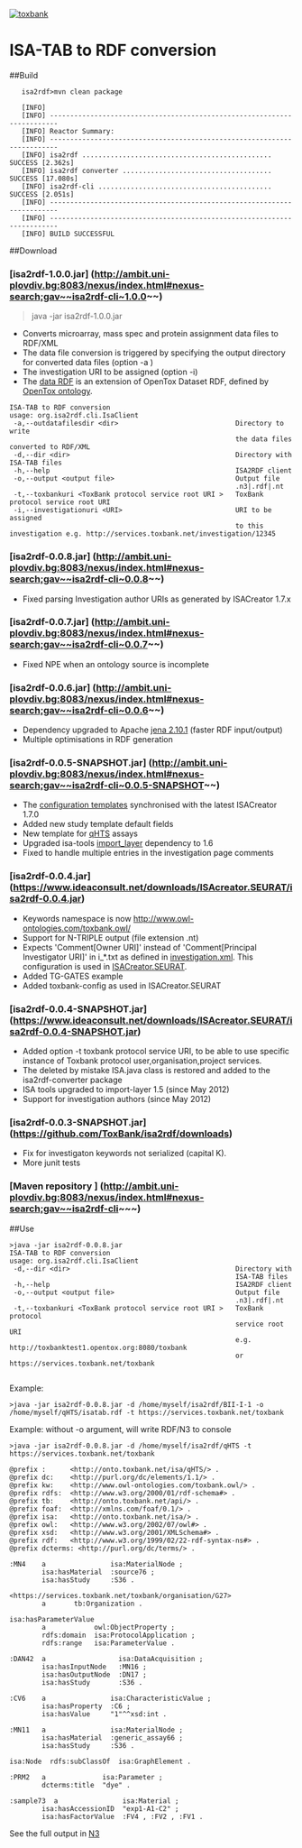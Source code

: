 <a href='http://toxbank.net'><img src='http://toxbank.github.io/isa2rdf/images/toxbank_rgb-72.png' alt = 'toxbank' title='ToxBank'></a>

ISA-TAB to RDF conversion
================

##Build
````
   isa2rdf>mvn clean package

   [INFO]
   [INFO] ------------------------------------------------------------------------
   [INFO] Reactor Summary:
   [INFO] ------------------------------------------------------------------------
   [INFO] isa2rdf ............................................... SUCCESS [2.362s]
   [INFO] isa2rdf converter ..................................... SUCCESS [17.080s]
   [INFO] isa2rdf-cli ........................................... SUCCESS [2.051s]
   [INFO] ------------------------------------------------------------------------
   [INFO] ------------------------------------------------------------------------
   [INFO] BUILD SUCCESSFUL
````   


##Download 

### [isa2rdf-1.0.0.jar] (http://ambit.uni-plovdiv.bg:8083/nexus/index.html#nexus-search;gav~~isa2rdf-cli~1.0.0~~)
>java -jar isa2rdf-1.0.0.jar

   * Converts microarray, mass spec and protein assignment data files to RDF/XML
   * The data file conversion is triggered by specifying the output directory for converted data files (option -a ) 
   * The investigation URI to be assigned (option -i)
   * The [data RDF](https://github.com/ToxBank/isa2rdf/tree/master/isa2rdf/isa2rdf-converter) is an extension of OpenTox Dataset RDF, defined by [OpenTox ontology](http://opentox.org/api/1.2/opentox.owl).
    
````   
ISA-TAB to RDF conversion
usage: org.isa2rdf.cli.IsaClient
 -a,--outdatafilesdir <dir>                             Directory to write
                                                        the data files converted to RDF/XML
 -d,--dir <dir>                                         Directory with  ISA-TAB files
 -h,--help                                              ISA2RDF client
 -o,--output <output file>                              Output file
                                                        .n3|.rdf|.nt
 -t,--toxbankuri <ToxBank protocol service root URI >   ToxBank protocol service root URI 
 -i,--investigationuri <URI>                            URI to be assigned
                                                        to this investigation e.g. http://services.toxbank.net/investigation/12345
````

### [isa2rdf-0.0.8.jar] (http://ambit.uni-plovdiv.bg:8083/nexus/index.html#nexus-search;gav~~isa2rdf-cli~0.0.8~~)

   * Fixed parsing Investigation author URIs as generated by ISACreator 1.7.x
    
### [isa2rdf-0.0.7.jar] (http://ambit.uni-plovdiv.bg:8083/nexus/index.html#nexus-search;gav~~isa2rdf-cli~0.0.7~~)

   * Fixed NPE when an ontology source is incomplete
    
### [isa2rdf-0.0.6.jar] (http://ambit.uni-plovdiv.bg:8083/nexus/index.html#nexus-search;gav~~isa2rdf-cli~0.0.6~~)
   
   * Dependency upgraded to Apache [jena 2.10.1](http://jena.apache.org/download/index.html) (faster RDF input/output)
   * Multiple optimisations in RDF generation 

### [isa2rdf-0.0.5-SNAPSHOT.jar] (http://ambit.uni-plovdiv.bg:8083/nexus/index.html#nexus-search;gav~~isa2rdf-cli~0.0.5-SNAPSHOT~~)

   * The [configuration templates](/isa2rdf/isa2rdf-cli/src/main/resources/toxbank-config) synchronised with the latest ISACreator 1.7.0
   * Added new study template default fields 
   * New template for [qHTS](/isa2rdf/isa2rdf-cli/src/main/resources/toxbank-config/qHTS.xml) assays
   * Upgraded isa-tools [import_layer](https://github.com/ISA-tools/ISAvalidator-ISAconverter-BIImanager/tree/master/import_layer) dependency to 1.6
   * Fixed to handle multiple entries in the investigation page comments

### [isa2rdf-0.0.4.jar] (https://www.ideaconsult.net/downloads/ISAcreator.SEURAT/isa2rdf-0.0.4.jar)
   
   * Keywords namespace is now http://www.owl-ontologies.com/toxbank.owl/
   * Support for N-TRIPLE output (file extension .nt)
   * Expects 'Comment[Owner URI]' instead of 'Comment[Principal Investigator URI]' in i_*.txt as defined in [investigation.xml](https://github.com/ToxBank/isa2rdf/blob/master/isa2rdf/isa2rdf-cli/src/main/resources/toxbank-config/investigation.xml). 
This configuration is used in [ISACreator.SEURAT](https://github.com/ToxBank/toxbank-isa-plugin).
   * Added TG-GATES example
   * Added toxbank-config as used in ISACreator.SEURAT

   
### [isa2rdf-0.0.4-SNAPSHOT.jar] (https://www.ideaconsult.net/downloads/ISAcreator.SEURAT/isa2rdf-0.0.4-SNAPSHOT.jar)

   * Added option -t toxbank protocol service URI, to be able to use specific instance of Toxbank protocol user,organisation,project services.
   * The deleted by mistake ISA.java class is restored and added to the isa2rdf-converter package
   * ISA tools upgraded to import-layer 1.5 (since May 2012)
   * Support for investigation authors (since May 2012)

   
### [isa2rdf-0.0.3-SNAPSHOT.jar] (https://github.com/ToxBank/isa2rdf/downloads)  
   
   * Fix for investigaton keywords not serialized (capital K).
   * More junit tests
   
### [Maven repository ] (http://ambit.uni-plovdiv.bg:8083/nexus/index.html#nexus-search;gav~~isa2rdf-cli~~~)

##Use


```
>java -jar isa2rdf-0.0.8.jar
ISA-TAB to RDF conversion
usage: org.isa2rdf.cli.IsaClient
 -d,--dir <dir>                                         Directory with
                                                        ISA-TAB files
 -h,--help                                              ISA2RDF client
 -o,--output <output file>                              Output file
                                                        .n3|.rdf|.nt
 -t,--toxbankuri <ToxBank protocol service root URI >   ToxBank protocol
                                                        service root URI 
                                                        e.g. http://toxbanktest1.opentox.org:8080/toxbank
                                                        or https://services.toxbank.net/toxbank 
 
```

Example:

```
>java -jar isa2rdf-0.0.8.jar -d /home/myself/isa2rdf/BII-I-1 -o /home/myself/qHTS/isatab.rdf -t https://services.toxbank.net/toxbank
```

Example: without -o argument, will write RDF/N3 to console

```
>java -jar isa2rdf-0.0.8.jar -d /home/myself/isa2rdf/qHTS -t https://services.toxbank.net/toxbank

@prefix :      <http://onto.toxbank.net/isa/qHTS/> .
@prefix dc:    <http://purl.org/dc/elements/1.1/> .
@prefix kw:    <http://www.owl-ontologies.com/toxbank.owl/> .
@prefix rdfs:  <http://www.w3.org/2000/01/rdf-schema#> .
@prefix tb:    <http://onto.toxbank.net/api/> .
@prefix foaf:  <http://xmlns.com/foaf/0.1/> .
@prefix isa:   <http://onto.toxbank.net/isa/> .
@prefix owl:   <http://www.w3.org/2002/07/owl#> .
@prefix xsd:   <http://www.w3.org/2001/XMLSchema#> .
@prefix rdf:   <http://www.w3.org/1999/02/22-rdf-syntax-ns#> .
@prefix dcterms: <http://purl.org/dc/terms/> .

:MN4    a                isa:MaterialNode ;
        isa:hasMaterial  :source76 ;
        isa:hasStudy     :S36 .

<https://services.toxbank.net/toxbank/organisation/G27>
        a       tb:Organization .

isa:hasParameterValue
        a            owl:ObjectProperty ;
        rdfs:domain  isa:ProtocolApplication ;
        rdfs:range   isa:ParameterValue .

:DAN42  a                  isa:DataAcquisition ;
        isa:hasInputNode   :MN16 ;
        isa:hasOutputNode  :DN17 ;
        isa:hasStudy       :S36 .

:CV6    a                isa:CharacteristicValue ;
        isa:hasProperty  :C6 ;
        isa:hasValue     "1"^^xsd:int .

:MN11   a                isa:MaterialNode ;
        isa:hasMaterial  :generic_assay66 ;
        isa:hasStudy     :S36 .

isa:Node  rdfs:subClassOf  isa:GraphElement .

:PRM2   a              isa:Parameter ;
        dcterms:title  "dye" .

:sample73  a                isa:Material ;
        isa:hasAccessionID  "exp1-A1-C2" ;
        isa:hasFactorValue  :FV4 , :FV2 , :FV1 .

```


<output skipped> See the full output in [N3](https://github.com/ToxBank/isa2rdf/tree/master/isa2rdf/isa2rdf-cli/src/test/resources/toxbank/json/isatab.n3) 
